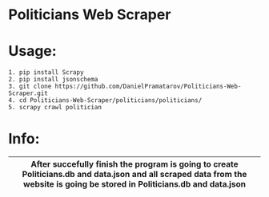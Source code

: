 # Politicians Web Scraper

# Usage:
```
1. pip install Scrapy
2. pip install jsonschema
3. git clone https://github.com/DanielPramatarov/Politicians-Web-Scraper.git
4. cd Politicians-Web-Scraper/politicians/politicians/
5. scrapy crawl politician
```
# Info:
|After succefully finish the program is going to create **Politicians.db**  and **data.json** and all scraped data from the website is going be stored in **Politicians.db** and **data.json** |
| ------------- |
